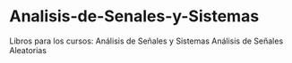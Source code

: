 # Analisis-de-Senales-y-Sistemas

Libros para los cursos:
Análisis de Señales y Sistemas
Análisis de Señales Aleatorias
